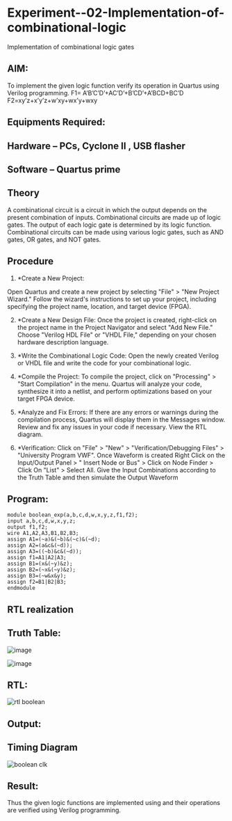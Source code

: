 # Experiment--02-Implementation-of-combinational-logic
Implementation of combinational logic gates
 
## AIM:
To implement the given logic function verify its operation in Quartus using Verilog programming.
F1= A’B’C’D’+AC’D’+B’CD’+A’BCD+BC’D
F2=xy’z+x’y’z+w’xy+wx’y+wxy
 
## Equipments Required:
## Hardware – PCs, Cyclone II , USB flasher
## Software – Quartus prime

## Theory
 A combinational circuit is a circuit in which the output depends on the present combination of inputs. Combinational
 circuits are made up of logic gates. The output of each logic gate is determined by its logic function. Combinational
 circuits can be made using various logic gates, such as AND gates, OR gates, and NOT gates.
## Procedure
 1. *Create a New Project:
 
 Open Quartus and create a new project by selecting "File" > "New Project Wizard." Follow the wizard's instructions to
 set up your project, including specifying the project name, location, and target device (FPGA).
 
 2. *Create a New Design File:
 Once the project is created, right-click on the project name in the Project Navigator and select "Add New File."
 Choose "Verilog HDL File" or "VHDL File," depending on your chosen hardware description language.

 3. *Write the Combinational Logic Code:
 Open the newly created Verilog or VHDL file and write the code for your combinational logic.

 4. *Compile the Project:
 To compile the project, click on "Processing" > "Start Compilation" in the menu. Quartus will analyze your code,
 synthesize it into a netlist, and perform optimizations based on your target FPGA device.

 5. *Analyze and Fix Errors:
 If there are any errors or warnings during the compilation process, Quartus will display them in the Messages window.
 Review and fix any issues in your code if necessary. View the RTL diagram.

 6. *Verification:
 Click on "File" > "New" > "Verification/Debugging Files" > "University Program VWF". Once Waveform is created
 Right Click on the Input/Output Panel > " Insert Node or Bus" > Click on Node Finder > Click On "List" > Select All.
 Give the Input Combinations according to the Truth Table amd then simulate the Output Waveform

## Program:
```
module boolean_exp(a,b,c,d,w,x,y,z,f1,f2);
input a,b,c,d,w,x,y,z;
output f1,f2;
wire A1,A2,A3,B1,B2,B3;
assign A1=(~a)&(~b)&(~c)&(~d);
assign A2=(a&c&(~d));
assign A3=((~b)&c&(~d));
assign f1=A1|A2|A3;
assign B1=(x&(~y)&z);
assign B2=(~x&(~y)&z);
assign B3=(~w&x&y);
assign f2=B1|B2|B3;
endmodule
```

## RTL realization
## Truth Table:
![image](https://github.com/23000285/Experiment--02-Implementation-of-combinational-logic-/assets/138970859/fea4a2b5-8e50-46d0-9c89-734032b462cf)

![image](https://github.com/23000285/Experiment--02-Implementation-of-combinational-logic-/assets/138970859/5cdc8d0b-d5ce-4743-94a6-e1daf60f9b03)

## RTL:
![rtl boolean](https://github.com/23000285/Experiment--02-Implementation-of-combinational-logic-/assets/138970859/df196c86-7d77-4e77-8b90-0bc54a5da893)

## Output:
## Timing Diagram
![boolean clk](https://github.com/23000285/Experiment--02-Implementation-of-combinational-logic-/assets/138970859/d4a21df7-e426-4bbc-a310-fef319898288)

## Result:
Thus the given logic functions are implemented using  and their operations are verified using Verilog programming.
